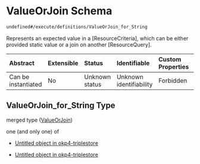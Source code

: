 # ValueOrJoin Schema

```txt
undefined#/execute/definitions/ValueOrJoin_for_String
```

Represents an expected value in a \[ResourceCriteria], which can be either provided static value or a join on another \[ResourceQuery].

| Abstract            | Extensible | Status         | Identifiable            | Custom Properties | Additional Properties | Access Restrictions | Defined In                                                                     |
| :------------------ | :--------- | :------------- | :---------------------- | :---------------- | :-------------------- | :------------------ | :----------------------------------------------------------------------------- |
| Can be instantiated | No         | Unknown status | Unknown identifiability | Forbidden         | Allowed               | none                | [okp4-triplestore.json\*](schema/okp4-triplestore.json "open original schema") |

## ValueOrJoin\_for\_String Type

merged type ([ValueOrJoin](okp4-triplestore-executemsg-definitions-valueorjoin-1.md))

one (and only one) of

*   [Untitled object in okp4-triplestore](okp4-triplestore-executemsg-definitions-valueorjoin-1-oneof-0.md "check type definition")

*   [Untitled object in okp4-triplestore](okp4-triplestore-executemsg-definitions-valueorjoin-1-oneof-1.md "check type definition")
